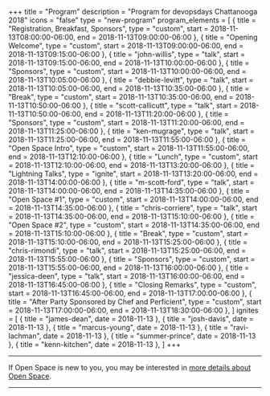 +++
title = "Program"
description = "Program for devopsdays Chattanooga 2018"
icons = "false"
type = "new-program"
program_elements = [
    { title = "Registration, Breakfast, Sponsors", type = "custom", start = 2018-11-13T08:00:00-06:00, end = 2018-11-13T09:00:00-06:00 },
    { title = "Opening Welcome", type = "custom", start = 2018-11-13T09:00:00-06:00, end = 2018-11-13T09:15:00-06:00 },
    { title = "john-willis", type = "talk", start = 2018-11-13T09:15:00-06:00, end = 2018-11-13T10:00:00-06:00 },
    { title = "Sponsors", type = "custom", start = 2018-11-13T10:00:00-06:00, end = 2018-11-13T10:05:00-06:00 },
    { title = "debbie-levitt", type = "talk", start = 2018-11-13T10:05:00-06:00, end = 2018-11-13T10:35:00-06:00 },
    { title = "Break", type = "custom", start = 2018-11-13T10:35:00-06:00, end = 2018-11-13T10:50:00-06:00 },
    { title = "scott-callicutt", type = "talk", start = 2018-11-13T10:50:00-06:00, end = 2018-11-13T11:20:00-06:00 },
    { title = "Sponsors", type = "custom", start = 2018-11-13T11:20:00-06:00, end = 2018-11-13T11:25:00-06:00 },
    { title = "ken-mugrage", type = "talk", start = 2018-11-13T11:25:00-06:00, end = 2018-11-13T11:55:00-06:00 },
    { title = "Open Space Intro", type = "custom", start = 2018-11-13T11:55:00-06:00, end = 2018-11-13T12:10:00-06:00 },
    { title = "Lunch", type = "custom", start = 2018-11-13T12:10:00-06:00, end = 2018-11-13T13:20:00-06:00 },
    { title = "Lightning Talks", type = "ignite", start = 2018-11-13T13:20:00-06:00, end = 2018-11-13T14:00:00-06:00 },
    { title = "m-scott-ford", type = "talk", start = 2018-11-13T14:00:00-06:00, end = 2018-11-13T14:35:00-06:00 },
    { title = "Open Space #1", type = "custom", start = 2018-11-13T14:00:00-06:00, end = 2018-11-13T14:35:00-06:00 },
    { title = "chris-corriere", type = "talk", start = 2018-11-13T14:35:00-06:00, end = 2018-11-13T15:10:00-06:00 },
    { title = "Open Space #2", type = "custom", start = 2018-11-13T14:35:00-06:00, end = 2018-11-13T15:10:00-06:00 },
    { title = "Break", type = "custom", start = 2018-11-13T15:10:00-06:00, end = 2018-11-13T15:25:00-06:00 },
    { title = "chris-rimondi", type = "talk", start = 2018-11-13T15:25:00-06:00, end = 2018-11-13T15:55:00-06:00 },
    { title = "Sponsors", type = "custom", start = 2018-11-13T15:55:00-06:00, end = 2018-11-13T16:00:00-06:00 },
    { title = "jessica-deen", type = "talk", start = 2018-11-13T16:00:00-06:00, end = 2018-11-13T16:45:00-06:00 },
    { title = "Closing Remarks", type = "custom", start = 2018-11-13T16:45:00-06:00, end = 2018-11-13T17:00:00-06:00 },
    { title = "After Party Sponsored by Chef and Perficient", type = "custom", start = 2018-11-13T17:00:00-06:00, end = 2018-11-13T18:30:00-06:00 },
]
ignites = [
    { title = "james-dean", date = 2018-11-13 },
    { title = "josh-davis", date = 2018-11-13 },
    { title = "marcus-young", date = 2018-11-13 },
    { title = "ravi-lachman", date = 2018-11-13 },
    { title = "summer-prince", date = 2018-11-13 },
    { title = "kenn-kitchen", date = 2018-11-13 },
]
+++
<div class = "row">
  <div class = "col">
    <hr />
    If Open Space is new to you, you may be interested in <a href="/pages/open-space-format">more details about Open Space</a>.
    <hr />
  </div>
</div>
